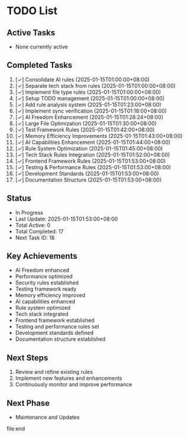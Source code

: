 # TODO List

## Active Tasks
- None currently active

## Completed Tasks
1. [✓] Consolidate AI rules (2025-01-15T01:00:00+08:00)
2. [✓] Separate tech stack from rules (2025-01-15T01:00:00+08:00)
3. [✓] Implement file type rules (2025-01-15T01:00:00+08:00)
4. [✓] Setup TODO management (2025-01-15T01:00:00+08:00)
5. [✓] Add rule analysis system (2025-01-15T01:23:00+08:00)
6. [✓] Implement sync verification (2025-01-15T01:18:00+08:00)
7. [✓] AI Freedom Enhancement (2025-01-15T01:28:24+08:00)
8. [✓] Large File Optimization (2025-01-15T01:30:00+08:00)
9. [✓] Test Framework Rules (2025-01-15T01:42:00+08:00)
10. [✓] Memory Efficiency Improvements (2025-01-15T01:43:00+08:00)
11. [✓] AI Capabilities Enhancement (2025-01-15T01:44:00+08:00)
12. [✓] Rule System Optimization (2025-01-15T01:45:00+08:00)
13. [✓] Tech Stack Rules Integration (2025-01-15T01:52:00+08:00)
14. [✓] Frontend Framework Rules (2025-01-15T01:53:00+08:00)
15. [✓] Testing & Performance Rules (2025-01-15T01:53:00+08:00)
16. [✓] Development Standards (2025-01-15T01:53:00+08:00)
17. [✓] Documentation Structure (2025-01-15T01:53:00+08:00)

## Status
- In Progress
- Last Update: 2025-01-15T01:53:00+08:00
- Total Active: 0
- Total Completed: 17
- Next Task ID: 18

## Key Achievements
- AI Freedom enhanced
- Performance optimized
- Security rules established
- Testing framework ready
- Memory efficiency improved
- AI capabilities enhanced
- Rule system optimized
- Tech stack integrated
- Frontend framework established
- Testing and performance rules set
- Development standards defined
- Documentation structure established

## Next Steps
1. Review and refine existing rules
2. Implement new features and enhancements
3. Continuously monitor and improve performance

## Next Phase
- Maintenance and Updates

file:end
